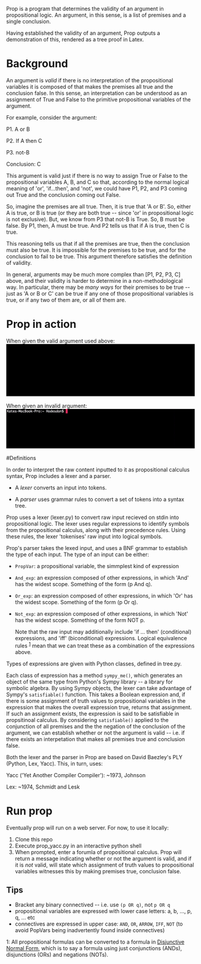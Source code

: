 Prop is a program that determines the validity of an argument in propositional logic. An argument, in this sense, is a list of premises and a single conclusion.

Having established the validity of an argument, Prop outputs a demonstration of this, rendered as a tree proof in Latex.


# Background

An argument is *valid* if there is no interpretation of the propositional variables it is composed of that makes the premises all true and the conclusion false. In this sense, an interpretation can be understood as an assignment of True and False to the primitive propositional variables of the argument.


For example, consider the argument:

P1. A or B

P2. If A then C

P3. not-B


Conclusion: C


This argument is valid just if there is no way to assign True or False to the propositional variables A, B, and C so that, according to the normal logical meaning of 'or', 'if...then', and 'not', we could have P1, P2, and P3 coming out True and the conclusion coming out False.

So, imagine the premises are all true. Then, it is true that 'A or B'. So, either A is true, or B is true (or they are both true -- since 'or' in propositional logic is not exclusive). But, we know from P3 that not-B is True. So, B must be false. By P1, then, A must be true. And P2 tells us that if A is true, then C is true.

This reasoning tells us that if all the premises are true, then the conclusion must also be true. It is impossible for the premises to be true, and for the conclusion to fail to be true. This argument therefore satisfies the definition of validity.
 
In general, arguments may be much more complex than [P1, P2, P3, C] above, and their validity is harder to determine in a non-methodological way. In particular, there may be _many ways_ for their premises to be true -- just as 'A or B or C' can be true if any one of those propositional variables is true, or if any two of them are, or all of them are.

# Prop in action

When given the valid argument used above:
<img src = "/prop_example_validargument.gif"> 






When given an invalid argument:
<img src = "/prop_example_invalidargument.gif">

#Definitions

In order to interpret the raw content inputted to it as propositional calculus syntax, Prop includes a lexer and a parser. 

* A *lexer* converts an input into tokens.

* A *parser* uses grammar rules to convert a set of tokens into a syntax tree. 

Prop uses a lexer (lexer.py) to convert raw input recieved on stdin into propositional logic. The lexer uses regular expressions to identify symbols from the propositional calculus, along with their precedence rules. Using these rules, the lexer 'tokenises' raw input into logical symbols.

Prop's parser takes the lexed input, and uses a BNF grammar to establish the type of each input. The type of an input can be either:

* `PropVar`: a propositional variable, the simmplest kind of expression
* `And_exp`: an expression composed of other expressions, in which 'And' has the widest scope. Something of the form (p And q). 
* `Or_exp`: an expression composed of other expressions, in which 'Or' has the widest scope. Something of the form (p Or q).
* `Not_exp`: an expression composed of other expressions, in which 'Not' has the widest scope. Something of the form NOT p.

    Note that the raw input may additionally include 'if ... then' (conditional) expressions, and 'iff' (biconditional) expressions. Logical equivalence rules <sup>[1](#myfootnote1)</sup> mean that we can treat these as a combination of the expressions above.
    
Types of expressions are given with Python classes, defined in tree.py.

Each class of expression has a method `sympy_me()`, which generates an object of the same type from Python's Sympy library -- a library for symbolic algebra. By using Sympy objects, the lexer can take advantage of Sympy's `satisfiable()` function. This takes a Boolean expression and, if there is some assignment of truth values to propositional variables in the expression that makes the overall expression true, returns that assignment. If such an assignment exists, the expression is said to be satisfiable in propsitinoal calculus. By considering `satisfiable()` applied to the conjunction of all premises and the the negation of the conclusion of the argument, we can establish whether or not the argument is valid -- i.e. if there exists an interpetation that makes all premises true and conclusion false.

Both the lexer and the parser in Prop are based on David Baezley's PLY (Python, Lex, Yacc). This, in turn, uses:

Yacc ('Yet Another Compiler Compiler'): ~1973, Johnson

Lex: ~1974, Schmidt and Lesk

# Run prop
Eventually prop will run on a web server. For now, to use it locally:

1. Clone this repo
2. Execute prop_yacc.py in an interactive python shell
3. When prompted, enter a forumla of propositional calculus. Prop will return a message indicating whether or not the argument is valid, and if it is _not_ valid, will state which assignment of truth values to propositional variables witnesses this by making premises true, conclusion false.

## Tips
* Bracket any binary connectived -- i.e. use `(p OR q)`, not `p OR q`
* propositional variables are expressed with lower case letters: a, b, ..., p, q, ... etc
* connectives are expressed in upper case: `AND`, `OR`, `ARROW`, `IFF`, `NOT` (to avoid PopVars being inadvertently found inside connectives)


<a name="myfootnote1">1</a>: All propositional formulas can be converted to a formula in [Disjunctive Normal Form](https://en.wikipedia.org/wiki/Disjunctive_normal_form#Conversion_to_DNF), which is to say a formula using just conjunctions (ANDs), disjunctions (ORs) and negations (NOTs).
